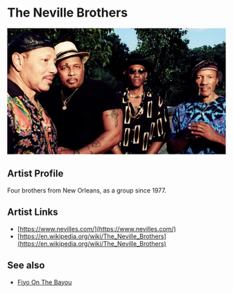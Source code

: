 # The Neville Brothers

![](../../assets/artists/The_Neville_Brothers.png)

## Artist Profile

Four brothers from New Orleans, as a group since 1977.

## Artist Links

- [https://www.nevilles.com/](https://www.nevilles.com/)
- [https://en.wikipedia.org/wiki/The_Neville_Brothers](https://en.wikipedia.org/wiki/The_Neville_Brothers)


## See also

- [Fiyo On The Bayou](Fiyo_On_The_Bayou.md)
